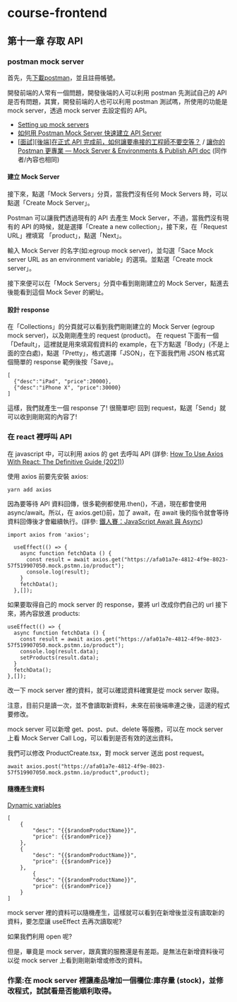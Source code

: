 # course-frontend

## 第十一章 存取 API

### postman mock server

首先，先[下載](https://www.postman.com/downloads/)[postman](https://www.postman.com/)，並且註冊帳號。

開發前端的人常有一個問題，開發後端的人可以利用 postman 先測試自己的 API 是否有問題，其實，開發前端的人也可以利用 postman 測試嗎，所使用的功能是 mock server，透過 mock server 去設定假的 API。

- [Setting up mock servers](https://learning.postman.com/docs/designing-and-developing-your-api/mocking-data/setting-up-mock/)
- [如何用 Postman Mock Server 快速建立 API Server](https://www.letswrite.tw/postman-mock-server/)
- [[面試][後端]在正式 API 完成前，如何讓要串接的工程師不要空等？](https://ithelp.ithome.com.tw/articles/10267680) / [讓你的 Postman 更專業 — Mock Server & Environments & Publish API doc](https://medium.com/dean-lin/%E8%AE%93%E4%BD%A0%E7%9A%84-postman-%E6%9B%B4%E5%B0%88%E6%A5%AD-mock-server-environments-publish-api-doc-afc5c04742e0) (同作者/內容也相同)

#### 建立 Mock Server

接下來，點選「Mock Servers」分頁，當我們沒有任何 Mock Servers 時，可以點選「Create Mock Server」。

Postman 可以讓我們透過現有的 API 去產生 Mock Server，不過，當我們沒有現有的 API 的時候，就是選擇「Create a new collection」，接下來，在「Request URL」裡填寫 「product」，點選「Next」。

輸入 Mock Server 的名字(如:egroup mock server)，並勾選「Sace Mock server URL as an environment variable」的選項。並點選「Create mock server」。

接下來便可以在「Mock Servers」分頁中看到剛剛建立的 Mock Server，點進去後能看到這個 Mock Sever 的網址。

#### 設計 response

在「Collections」的分頁就可以看到我們剛剛建立的 Mock Server (egroup mock server)，以及剛剛產生的 request (product)。
在 request 下面有一個「Default」，這裡就是用來填寫假資料的 example，在下方點選「Body」(不是上面的空白處)，點選「Pretty」，格式選擇「JSON」，在下面我們用 JSON 格式寫個簡單的 response 範例後按「Save」。

    [
      {"desc":"iPad", "price":20000},
      {"desc":"iPhone X", "price":30000}
    ]

這樣，我們就產生一個 response 了! 很簡單吧! 回到 request，點選「Send」就可以收到剛剛寫的內容了!

### 在 react 裡呼叫 API

在 javascript 中，可以利用 axios 的 get 去呼叫 API (詳參: [How To Use Axios With React: The Definitive Guide (2021)](https://www.freecodecamp.org/news/how-to-use-axios-with-react/))

使用 axios 前要先安裝 axios:

    yarn add axios

因為要等待 API 資料回傳，很多範例都使用.then()，不過，現在都會使用 async/await。所以，在 axios.get()前，加了 await，在 await 後的指令就會等待資料回傳後才會繼續執行。(詳參: [鐵人賽：JavaScript Await 與 Async](https://www.casper.tw/javascript/2017/12/30/javascript-async-await/))

    import axios from 'axios';

      useEffect(() => {
        async function fetchData () {
          const result = await axios.get("https://afa01a7e-4812-4f9e-8023-57f519907050.mock.pstmn.io/product");
          console.log(result);
        }
        fetchData();
      },[]);

如果要取得自己的 mock server 的 response，要將 url 改成你們自己的 url
接下來，將內容放進 products:

    useEffect(() => {
      async function fetchData () {
        const result = await axios.get("https://afa01a7e-4812-4f9e-8023-57f519907050.mock.pstmn.io/product");
        console.log(result.data);
        setProducts(result.data);
      }
      fetchData();
    },[]);

改一下 mock server 裡的資料，就可以確認資料確實是從 mock server 取得。

注意，目前只是讀一次，並不會讀取新資料，未來在前後端串連之後，這邊的程式要修改。

mock server 可以新增 get、post、put、delete 等服務，可以在 mock server 上看 Mock Server Call Log，可以看到是否有效的送出資料。

我們可以修改 ProductCreate.tsx，對 mock server 送出 post request。

    await axios.post("https://afa01a7e-4812-4f9e-8023-57f519907050.mock.pstmn.io/product",product);

#### 隨機產生資料

[Dynamic variables](https://learning.postman.com/docs/writing-scripts/script-references/variables-list/)

    [
        {
            "desc": "{{$randomProductName}}",
            "price": {{$randomPrice}}
        },
        {
            "desc": "{{$randomProductName}}",
            "price": {{$randomPrice}}
        },
            {
            "desc": "{{$randomProductName}}",
            "price": {{$randomPrice}}
        }
    ]

mock server 裡的資料可以隨機產生，這樣就可以看到在新增後並沒有讀取新的資料，要怎麼讓 useEffect 去再次讀取呢?

如果我們利用 open 呢?

但是，畢竟是 mock server，跟真實的服務還是有差距。是無法在新增資料後可以從 mock server 上看到剛剛新增或修改的資料。

### 作業:在 mock server 裡讓產品增加一個欄位:庫存量 (stock)，並修改程式，試試看是否能順利取得。
